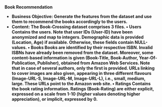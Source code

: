 <b>Book Recommendation<b>

* Business Objective:
    Generate the features from the dataset and use them to recommend the books accordingly to the users.
* Content:
    The Book-Crossing dataset comprises 3 files.
    •	Users
        Contains the users. Note that user IDs (User-ID) have been anonymized and map to integers. Demographic data is provided (Location, Age) if available. Otherwise, these fields contain NULL-values.
    •	Books
        Books are identified by their respective ISBN. Invalid ISBNs have already been removed from the dataset. Moreover, some content-based information is given (Book-Title, Book-Author, Year-Of-Publication, Publisher), obtained from Amazon Web Services. Note that in case of several authors, only the first is provided. URLs linking to cover images are also given, appearing in three different flavours (Image-URL-S, Image-URL-M, Image-URL-L), i.e., small, medium, large. These URLs point to the Amazon web site.
    •	Ratings
        Contains the book rating information. Ratings (Book-Rating) are either explicit, expressed on a scale from 1-10 (higher values denoting higher appreciation), or implicit, expressed by 0.
